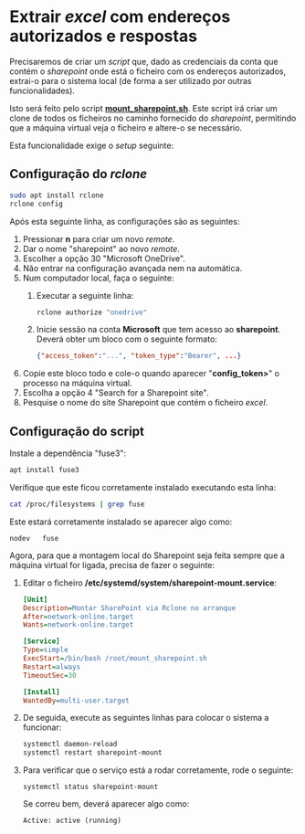 # Extrair *excel* com endereços autorizados e respostas

Precisaremos de criar um *script* que, dado as credenciais da conta que contém o *sharepoint* onde está o ficheiro com os endereços autorizados, extrai-o para o sistema local (de forma a ser utilizado por outras funcionalidades).

Isto será feito pelo script [**mount_sharepoint.sh**](../../src/mount_sharepoint.sh). Este script irá criar um clone de todos os ficheiros no caminho fornecido do *sharepoint*, permitindo que a máquina virtual veja o ficheiro e altere-o se necessário.

Esta funcionalidade exige o *setup* seguinte:

## Configuração do *rclone*

```sh
sudo apt install rclone
rclone config
```

Após esta seguinte linha, as configurações são as seguintes:
1. Pressionar **n** para criar um novo *remote*.
2. Dar o nome "sharepoint" ao novo *remote*.
3. Escolher a opção 30 "Microsoft OneDrive".
4. Não entrar na configuração avançada nem na automática.
5. Num computador local, faça o seguinte:
    1. Executar a seguinte linha:

        ```sh
        rclone authorize "onedrive"
        ```
    2. Inicie sessão na conta **Microsoft** que tem acesso ao **sharepoint**. Deverá obter um bloco com o seguinte formato:
        ```json
        {"access_token":"...", "token_type":"Bearer", ...}
        ```
6. Copie este bloco todo e cole-o quando aparecer "**config_token>**" o processo na máquina virtual.
7. Escolha a opção 4 "Search for a Sharepoint site".
8. Pesquise o nome do site Sharepoint que contém o ficheiro *excel*.

## Configuração do script

Instale a dependência "fuse3":

```sh
apt install fuse3
```

Verifique que este ficou corretamente instalado executando esta linha:

```sh
cat /proc/filesystems | grep fuse
```

Este estará corretamente instalado se aparecer algo como:

```nginx
nodev   fuse
```

Agora, para que a montagem local do Sharepoint seja feita sempre que a máquina virtual for ligada, precisa de fazer o seguinte:

1. Editar o ficheiro **/etc/systemd/system/sharepoint-mount.service**:
    ```ini
    [Unit]
    Description=Montar SharePoint via Rclone no arranque
    After=network-online.target
    Wants=network-online.target

    [Service]
    Type=simple
    ExecStart=/bin/bash /root/mount_sharepoint.sh
    Restart=always
    TimeoutSec=30

    [Install]
    WantedBy=multi-user.target
    ```
2. De seguida, execute as seguintes linhas para colocar o sistema a funcionar:
    ```sh
    systemctl daemon-reload
    systemctl restart sharepoint-mount
    ```
3. Para verificar que o serviço está a rodar corretamente, rode o seguinte:
    ```
    systemctl status sharepoint-mount
    ```
    Se correu bem, deverá aparecer algo como:
    ```arduino
    Active: active (running)
    ```